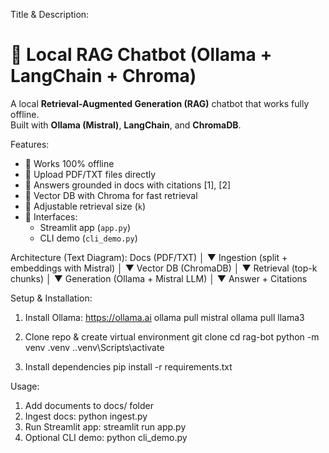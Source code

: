 Title & Description:
# 📄 Local RAG Chatbot (Ollama + LangChain + Chroma)
A local **Retrieval-Augmented Generation (RAG)** chatbot that works fully offline.  
Built with **Ollama (Mistral)**, **LangChain**, and **ChromaDB**.

Features:
- 🔹 Works 100% offline
- 🔹 Upload PDF/TXT files directly
- 🔹 Answers grounded in docs with citations [1], [2]
- 🔹 Vector DB with Chroma for fast retrieval
- 🔹 Adjustable retrieval size (`k`)
- 🔹 Interfaces:
  - Streamlit app (`app.py`)
  - CLI demo (`cli_demo.py`)

Architecture (Text Diagram):
Docs (PDF/TXT)
   │
   ▼
Ingestion (split + embeddings with Mistral)
   │
   ▼
Vector DB (ChromaDB)
   │
   ▼
Retrieval (top-k chunks)
   │
   ▼
Generation (Ollama + Mistral LLM)
   │
   ▼
Answer + Citations

Setup & Installation:
1. Install Ollama: https://ollama.ai
   ollama pull mistral
   ollama pull llama3

2. Clone repo & create virtual environment
   git clone <your-repo-url>
   cd rag-bot
   python -m venv .venv
   .\.venv\Scripts\activate

3. Install dependencies
   pip install -r requirements.txt

Usage:
1. Add documents to docs/ folder
2. Ingest docs: python ingest.py
3. Run Streamlit app: streamlit run app.py
4. Optional CLI demo: python cli_demo.py